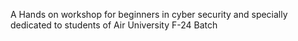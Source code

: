 A Hands on workshop for beginners in cyber security and specially dedicated to students of Air University F-24 Batch